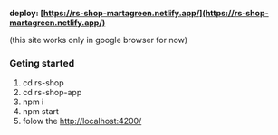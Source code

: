 **deploy: [https://rs-shop-martagreen.netlify.app/](https://rs-shop-martagreen.netlify.app/)**

(this site works only in google browser for now)

### Geting started

1. cd rs-shop
2. cd rs-shop-app
3. npm i
4. npm start
5. folow the [http://localhost:4200/](http://localhost:4200/)
